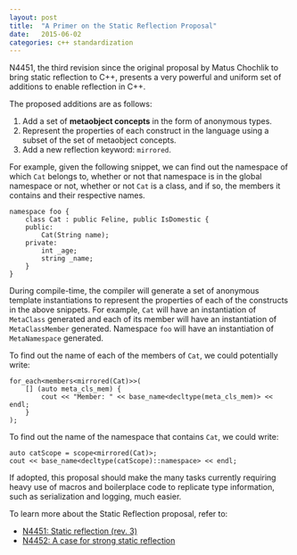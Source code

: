 ```yaml
---
layout: post
title:  "A Primer on the Static Reflection Proposal"
date:   2015-06-02
categories: c++ standardization
---
```


N4451, the third revision since the original proposal by Matus Chochlik to
bring static reflection to C++, presents a very powerful and uniform set of
additions to enable reflection in C++.

The proposed additions are as follows:

1. Add a set of **metaobject concepts** in the form of anonymous types.
2. Represent the properties of each construct in the language using a
   subset of the set of metaobject concepts.
3. Add a new reflection keyword: `mirrored`.

For example, given the following snippet, we can find out the namespace
of which `Cat` belongs to, whether or not that namespace is in the global
namespace or not, whether or not `Cat` is a class, and if so, the members
it contains and their respective names.

```
namespace foo {
    class Cat : public Feline, public IsDomestic {
    public:
        Cat(String name);
    private:
        int _age;
        string _name;
    }
}
```

During compile-time, the compiler will generate a set of anonymous template
instantiations to represent the properties of each of the constructs in the
above snippets. For example, `Cat` will have an instantiation of
`MetaClass` generated and each of its member will have an instantiation
of `MetaClassMember` generated. Namespace `foo` will have an instantiation
of `MetaNamespace` generated.

To find out the name of each of the members of `Cat`, we could potentially
write:

```
for_each<members<mirrored(Cat)>>(
    [] (auto meta_cls_mem) {
        cout << "Member: " << base_name<decltype(meta_cls_mem)> << endl;
    }
);
```

To find out the name of the namespace that contains `Cat`, we could write:

```
auto catScope = scope<mirrored(Cat)>;
cout << base_name<decltype(catScope)::namespace> << endl;
```

If adopted, this proposal should make the many tasks currently requiring
heavy use of macros and boilerplace code to replicate type information,
such as serialization and logging, much easier.

To learn more about the Static Reflection proposal, refer to:

* [N4451: Static reflection (rev. 3)][N4451]
* [N4452: A case for strong static reflection][N4452]

[N4451]: http://www.open-std.org/jtc1/sc22/wg21/docs/papers/2015/n4451.pdf
[N4452]: http://www.open-std.org/jtc1/sc22/wg21/docs/papers/2015/n4452.pdf
